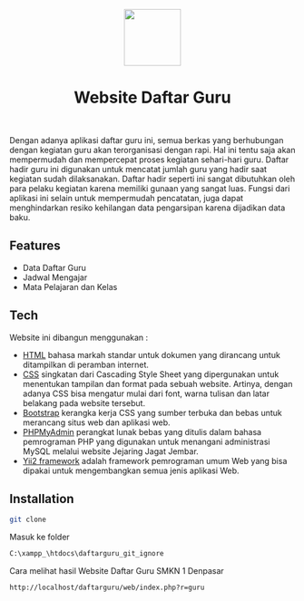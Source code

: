 <p align="center">
    <a href="https://github.com/yiisoft" target="_blank">
        <img src="https://avatars0.githubusercontent.com/u/993323" height="100px">
    </a>
    <h1 align="center">Website Daftar Guru</h1>
    <br>
</p>

Dengan adanya aplikasi daftar guru ini, semua berkas yang berhubungan dengan kegiatan guru akan terorganisasi dengan rapi. Hal ini tentu saja akan mempermudah dan mempercepat proses kegiatan sehari-hari guru. Daftar hadir guru ini digunakan untuk mencatat jumlah guru yang hadir saat kegiatan sudah dilaksanakan. Daftar hadir seperti ini sangat dibutuhkan oleh para pelaku kegiatan karena memiliki gunaan yang sangat luas. Fungsi dari aplikasi ini selain untuk mempermudah pencatatan, juga dapat menghindarkan resiko kehilangan data pengarsipan karena dijadikan data baku.

## Features

- Data Daftar Guru
- Jadwal Mengajar
- Mata Pelajaran dan Kelas 

## Tech

Website ini dibangun menggunakan :

- [HTML](https://www.w3schools.com/html/) bahasa markah standar untuk dokumen yang dirancang untuk ditampilkan di peramban internet. 
- [CSS](https://www.w3schools.com/css/) singkatan dari Cascading Style Sheet yang dipergunakan untuk menentukan tampilan dan format pada sebuah website. Artinya, dengan adanya CSS bisa mengatur mulai dari font, warna tulisan dan latar belakang pada website tersebut.
- [Bootstrap](https://getbootstrap.com/) kerangka kerja CSS yang sumber terbuka dan bebas untuk merancang situs web dan aplikasi web. 
- [PHPMyAdmin](https://www.phpmyadmin.net/) perangkat lunak bebas yang ditulis dalam bahasa pemrograman PHP yang digunakan untuk menangani administrasi MySQL melalui website Jejaring Jagat Jembar. 
- [Yii2 framework](https://www.yiiframework.com/) adalah framework pemrograman umum Web yang bisa dipakai untuk mengembangkan semua jenis aplikasi Web.

## Installation

```sh
git clone
```
Masuk ke folder
```sh
C:\xampp_\htdocs\daftarguru_git_ignore
```

Cara melihat hasil Website Daftar Guru SMKN 1 Denpasar
```sh
http://localhost/daftarguru/web/index.php?r=guru
```